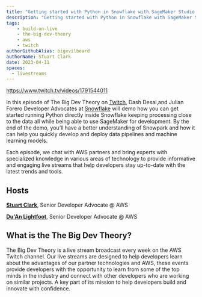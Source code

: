 ```yaml
---
title: "Getting started with Python in Snowflake with SageMaker Studio | The Big Dev Theory | S2 | Ep.1 Show Notes"
description: "Getting started with Python in Snowflake with SageMaker Studio"
tags:
    - build-on-live
    - the-big-dev-theory
    - aws
    - twitch
authorGithubAlias: bigevilbeard
authorName: Stuart Clark
date: 2023-04-11
spaces:
  - livestreams
---
```


https://www.twitch.tv/videos/1791544011

In this episode of The Big Dev Theory on [Twitch](https://www.twitch.tv/videos/1791544011), Dash Desai,and Julian Forero Developer Advocates at [Snowflake](https://www.snowflake.com/) will demo how you can get started running Python directly inside Snowflake keeping processing close to the data all while being able to use SageMaker for development. By the end of the demo, you’ll have a better understanding of Snowpark and how it can help you quickly develop and deploy data pipelines and machine learning models.

Each episode, we chat with AWS partners and bring experts with specialized knowledge in various areas of technology to provide informative and engaging live streams that help developers stay up-to-date with the latest trends and tools.

## Hosts

[**Stuart Clark**](https://twitter.com/bigevilbeard), Senior Developer Advocate @ AWS

[**Du'An Lightfoot**](https://twitter.com/labeveryday), Senior Developer Advocate @ AWS

## What is the The Big Dev Theory?

 The Big Dev Theory is a live stream broadcast every week on the AWS Twitch channel. Our live streams are designed to help developers learn about the advantages of our partner technologies and AWS, these events provide developers with the opportunity to learn from some of the top minds in the industry and connect with other developers who are working on similar projects. A key part of its mission to help developers build and innovate with confidence.